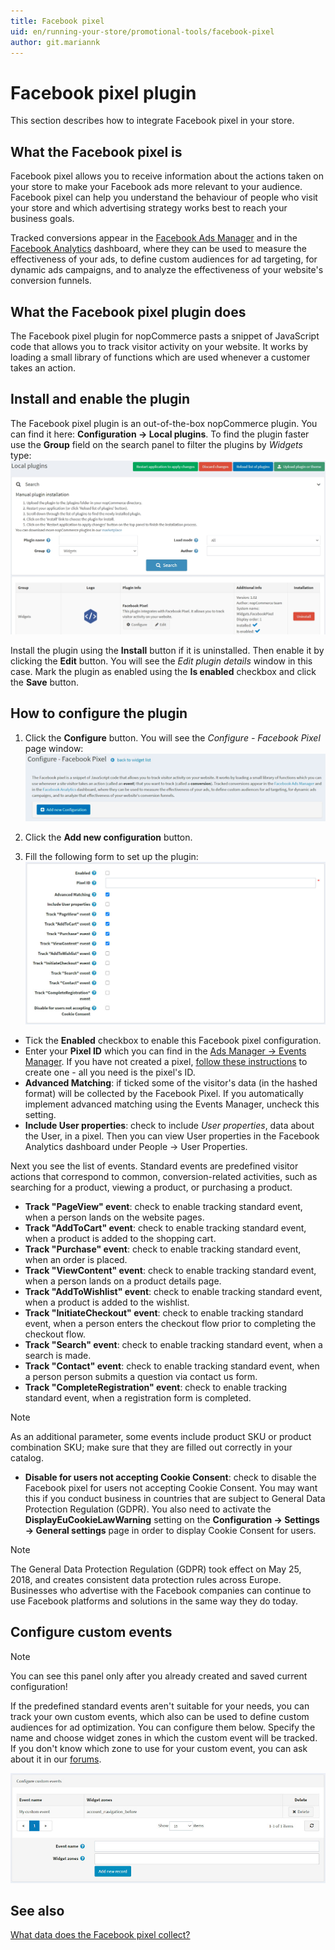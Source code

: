 ```yaml
---
title: Facebook pixel
uid: en/running-your-store/promotional-tools/facebook-pixel
author: git.mariannk
---
```


# Facebook pixel plugin

This section describes how to integrate Facebook pixel in your store.

## What the Facebook pixel is

Facebook pixel allows you to receive information about the actions taken on your store to make your Facebook ads more relevant to your audience. Facebook pixel can help you understand the behaviour of people who visit your store and which advertising strategy works best to reach your business goals.

Tracked conversions appear in the [Facebook Ads Manager](https://www.facebook.com/adsmanager) and in the [Facebook Analytics](https://business.facebook.com/analytics) dashboard, where they can be used to measure the effectiveness of your ads, to define custom audiences for ad targeting, for dynamic ads campaigns, and to analyze the effectiveness of your website's conversion funnels.

## What the Facebook pixel plugin does

The Facebook pixel plugin for nopCommerce pasts a snippet of JavaScript code that allows you to track visitor activity on your website. It works by loading a small library of functions which are used whenever a customer takes an action.

## Install and enable the plugin

The Facebook pixel plugin is an out-of-the-box nopCommerce plugin. You can find it here: **Configuration → Local plugins**. To find the plugin faster use the **Group** field on the search panel to filter the plugins by *Widgets* type: ![Find the plugin](_static/facebook-pixel/plugin-list.jpg)

Install the plugin using the **Install** button if it is uninstalled. Then enable it by clicking the **Edit** button. You will see the *Edit plugin details* window in this case. Mark the plugin as enabled using the **Is enabled** checkbox and click the **Save** button.

## How to configure the plugin

1. Click the **Configure** button. You will see the *Configure - Facebook Pixel* page window: ![Configure - Facebook Pixel](_static/facebook-pixel/configure-window.jpg)

1. Click the **Add new configuration** button.
1. Fill the following form to set up the plugin: ![Form](_static/facebook-pixel/form.jpg)

* Tick the **Enabled** checkbox to enable this Facebook pixel configuration.
* Enter your **Pixel ID** which you can find in the [Ads Manager → Events Manager](https://business.facebook.com/events_manager). If you have not created a pixel, [follow these instructions](https://www.facebook.com/business/help/952192354843755) to create one - all you need is the pixel's ID.
* **Advanced Matching**: if ticked some of the visitor's data (in the hashed format) will be collected by the Facebook Pixel. If you automatically implement advanced matching using the Events Manager, uncheck this setting.
* **Include User properties**: check to include *User properties*, data about the User, in a pixel. Then you can view User properties in the Facebook Analytics dashboard under People → User Properties.

Next you see the list of events. Standard events are predefined visitor actions that correspond to common, conversion-related activities, such as searching for a product, viewing a product, or purchasing a product.

* **Track "PageView" event**: check to enable tracking standard event, when a person lands on the website pages.
* **Track "AddToCart" event**: check to enable tracking standard event, when a product is added to the shopping cart.
* **Track "Purchase" event**: check to enable tracking standard event, when an order is placed.
* **Track "ViewContent" event**: check to enable tracking standard event, when a person lands on a product details page.
* **Track "AddToWishlist" event**: check to enable tracking standard event, when a product is added to the wishlist.
* **Track "InitiateCheckout" event**: check to enable tracking standard event, when a person enters the checkout flow prior to completing the checkout flow.
* **Track "Search" event**: check to enable tracking standard event, when a search is made.
* **Track "Contact" event**: check to enable tracking standard event, when a person person submits a question via contact us form.
* **Track "CompleteRegistration" event**: check to enable tracking standard event, when a registration form is completed.

> [!NOTE]
> 
> As an additional parameter, some events include product SKU or product combination SKU; make sure that they are filled out correctly in your catalog.

* **Disable for users not accepting Cookie Consent**: check to disable the Facebook pixel for users not accepting Cookie Consent. You may want this if you conduct business in countries that are subject to General Data Protection Regulation (GDPR). You also need to activate the **DisplayEuCookieLawWarning** setting on the **Configuration → Settings → General settings** page in order to display Cookie Consent for users.

> [!NOTE]
> 
> The General Data Protection Regulation (GDPR) took effect on May 25, 2018, and creates consistent data protection rules across Europe. Businesses who advertise with the Facebook companies can continue to use Facebook platforms and solutions in the same way they do today.

## Configure custom events

> [!NOTE]
> 
> You can see this panel only after you already created and saved current configuration!

If the predefined standard events aren't suitable for your needs, you can track your own custom events, which also can be used to define custom audiences for ad optimization. You can configure them below. Specify the name and choose widget zones in which the custom event will be tracked. If you don't know which zone to use for your custom event, you can ask about it in our [forums](https://www.nopcommerce.com/boards).

![Configure custom events](_static/facebook-pixel/custom-events.jpg)

## See also

[What data does the Facebook pixel collect?](https://developers.facebook.com/docs/facebook-pixel/support#pixelcollect)
